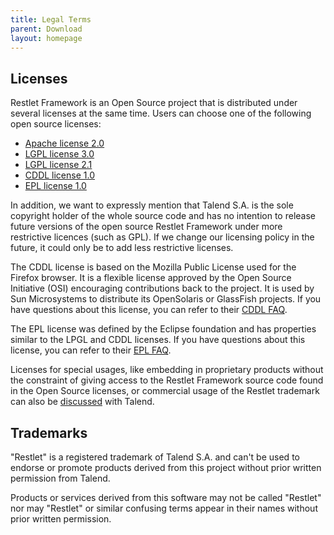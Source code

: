 ```yaml
---
title: Legal Terms
parent: Download
layout: homepage
---
```


## Licenses

Restlet Framework is an Open Source project that is distributed under several licenses at the same time. Users can choose one of the following open source licenses:

- [Apache license 2.0](http://opensource.org/licenses/apache-2.0)
- [LGPL license 3.0](http://opensource.org/licenses/lgpl-3.0)
- [LGPL license 2.1](http://opensource.org/licenses/lgpl-2.1)
- [CDDL license 1.0](http://opensource.org/licenses/cddl1)
- [EPL license 1.0](http://opensource.org/licenses/eclipse-1.0)

In addition, we want to expressly mention that Talend S.A. is the sole copyright holder of the whole source code and has no intention to release future versions of the open source Restlet Framework under more restrictive licences (such as GPL). If we change our licensing policy in the future, it could only be to add less restrictive licenses.

The CDDL license is based on the Mozilla Public License used for the Firefox browser. It is a flexible license approved by the Open Source Initiative (OSI) encouraging contributions back to the project. It is used by Sun Microsystems to distribute its OpenSolaris or GlassFish projects. If you have questions about this license, you can refer to their [CDDL FAQ](http://opensource.org/faq).

The EPL license was defined by the Eclipse foundation and has properties similar to the LPGL and CDDL licenses. If you have questions about this license, you can refer to their [EPL FAQ](http://www.eclipse.org/legal/eplfaq.php).

Licenses for special usages, like embedding in proprietary products without the constraint of giving access to the Restlet Framework source code found in the Open Source licenses, or commercial usage of the Restlet trademark can also be [discussed](https://www.talend.com/contact/) with Talend.

## Trademarks
"Restlet" is a registered trademark of Talend S.A. and can't be used to endorse or promote products derived from this project without prior written permission from Talend.

Products or services derived from this software may not be called "Restlet" nor may "Restlet" or similar confusing terms appear in their names without prior written permission.
